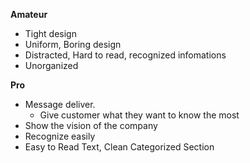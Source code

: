 **Amateur**
+ Tight design
+ Uniform, Boring design
+ Distracted, Hard to read, recognized infomations
+ Unorganized 

**Pro**
+ Message deliver. 
	+ Give customer what they want to know the most
+ Show the vision of the company
+ Recognize easily
+ Easy to Read Text, Clean Categorized Section

